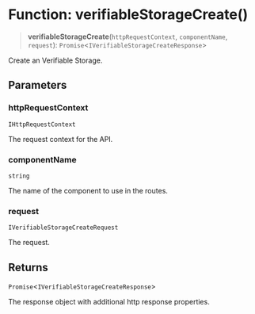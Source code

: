 # Function: verifiableStorageCreate()

> **verifiableStorageCreate**(`httpRequestContext`, `componentName`, `request`): `Promise`\<`IVerifiableStorageCreateResponse`\>

Create an Verifiable Storage.

## Parameters

### httpRequestContext

`IHttpRequestContext`

The request context for the API.

### componentName

`string`

The name of the component to use in the routes.

### request

`IVerifiableStorageCreateRequest`

The request.

## Returns

`Promise`\<`IVerifiableStorageCreateResponse`\>

The response object with additional http response properties.
